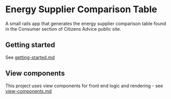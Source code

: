 # Energy Supplier Comparison Table

A small rails app that generates the energy supplier comparison table found in the Consumer section of Citizens Advice public site.

## Getting started

See [getting-started.md](./docs/getting-started.md)

## View components

This project uses view components for front end logic and rendering - see [view-components.md](./docs/view-components.md)
